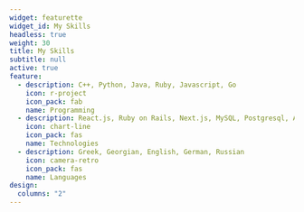 ```yaml
---
widget: featurette
widget_id: My Skills
headless: true
weight: 30
title: My Skills
subtitle: null
active: true
feature:
  - description: C++, Python, Java, Ruby, Javascript, Go
    icon: r-project
    icon_pack: fab
    name: Programming
  - description: React.js, Ruby on Rails, Next.js, MySQL, Postgresql, AWS, Bash, Git, Docker
    icon: chart-line
    icon_pack: fas
    name: Technologies
  - description: Greek, Georgian, English, German, Russian
    icon: camera-retro
    icon_pack: fas
    name: Languages
design:
  columns: "2"
---
```

